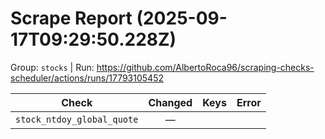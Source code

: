 # Scrape Report (2025-09-17T09:29:50.228Z)

Group: `stocks`  |  Run: https://github.com/AlbertoRoca96/scraping-checks-scheduler/actions/runs/17793105452

| Check | Changed | Keys | Error |
|---|:---:|:--|:--|
| `stock_ntdoy_global_quote` | — |  |  |
